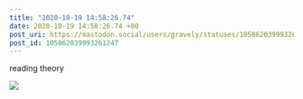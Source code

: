```yaml
---
title: "2020-10-19 14:58:26.74"
date: 2020-10-19 14:58:26.74 +00
post_uri: https://mastodon.social/users/gravely/statuses/105062039993261247
post_id: 105062039993261247
---
```

reading theory


![](/images/105062039961142195.jpg)

